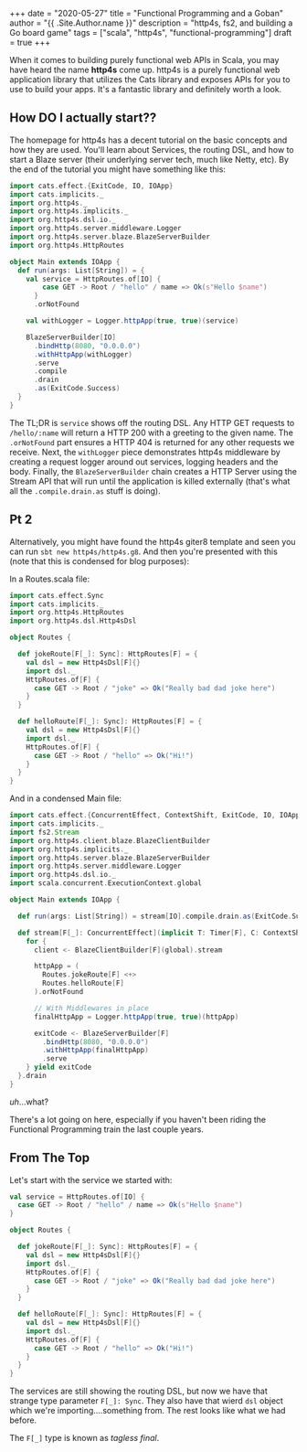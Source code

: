 +++
date = "2020-05-27"
title = "Functional Programming and a Goban"
author = "{{ .Site.Author.name }}"
description = "http4s, fs2, and building a Go board game"
tags = ["scala", "http4s", "functional-programming"]
draft = true
+++

When it comes to building purely functional web APIs in Scala, you may have heard the name **http4s** come up.
http4s is a purely functional web application library that utilizes the Cats library and exposes APIs for you
to use to build your apps. It's a fantastic library and definitely worth a look.

## How DO I actually start??

The homepage for http4s has a decent tutorial on the basic concepts and how they are used. You'll learn about
Services, the routing DSL, and how to start a Blaze server (their underlying server tech, much like Netty, etc).
By the end of the tutorial you might have something like this:

```scala
import cats.effect.{ExitCode, IO, IOApp}
import cats.implicits._
import org.http4s._
import org.http4s.implicits._
import org.http4s.dsl.io._
import org.http4s.server.middleware.Logger
import org.http4s.server.blaze.BlazeServerBuilder
import org.http4s.HttpRoutes

object Main extends IOApp {
  def run(args: List[String]) = {
    val service = HttpRoutes.of[IO] {
        case GET -> Root / "hello" / name => Ok(s"Hello $name")
      }
      .orNotFound

    val withLogger = Logger.httpApp(true, true)(service)

    BlazeServerBuilder[IO]
      .bindHttp(8080, "0.0.0.0")
      .withHttpApp(withLogger)
      .serve
      .compile
      .drain
      .as(ExitCode.Success)
  }
}
```

The TL;DR is `service` shows off the routing DSL. Any HTTP GET requests to `/hello/:name` will return a HTTP 200 with a greeting
to the given name. The `.orNotFound` part ensures a HTTP 404 is returned for any other requests we receive. Next, the
`withLogger` piece demonstrates http4s middleware by creating a request logger around out services, logging headers and the body.
Finally, the `BlazeServerBuilder` chain creates a HTTP Server using the Stream API that will run until the application is killed
externally (that's what all the `.compile.drain.as` stuff is doing).

## Pt 2

Alternatively, you might have found the http4s giter8 template and seen you can run `sbt new http4s/http4s.g8`. And then you're
presented with this (note that this is condensed for blog purposes):

In a Routes.scala file:

```scala
import cats.effect.Sync
import cats.implicits._
import org.http4s.HttpRoutes
import org.http4s.dsl.Http4sDsl

object Routes {

  def jokeRoute[F[_]: Sync]: HttpRoutes[F] = {
    val dsl = new Http4sDsl[F]{}
    import dsl._
    HttpRoutes.of[F] {
      case GET -> Root / "joke" => Ok("Really bad dad joke here")
    }
  }

  def helloRoute[F[_]: Sync]: HttpRoutes[F] = {
    val dsl = new Http4sDsl[F]{}
    import dsl._
    HttpRoutes.of[F] {
      case GET -> Root / "hello" => Ok("Hi!")
    }
  }
}
```

And in a condensed Main file:

```scala
import cats.effect.{ConcurrentEffect, ContextShift, ExitCode, IO, IOApp, Timer}
import cats.implicits._
import fs2.Stream
import org.http4s.client.blaze.BlazeClientBuilder
import org.http4s.implicits._
import org.http4s.server.blaze.BlazeServerBuilder
import org.http4s.server.middleware.Logger
import org.http4s.dsl.io._
import scala.concurrent.ExecutionContext.global

object Main extends IOApp {

  def run(args: List[String]) = stream[IO].compile.drain.as(ExitCode.Success)

  def stream[F[_]: ConcurrentEffect](implicit T: Timer[F], C: ContextShift[F]): Stream[F, Nothing] = {
    for {
      client <- BlazeClientBuilder[F](global).stream

      httpApp = (
        Routes.jokeRoute[F] <+>
        Routes.helloRoute[F]
      ).orNotFound

      // With Middlewares in place
      finalHttpApp = Logger.httpApp(true, true)(httpApp)

      exitCode <- BlazeServerBuilder[F]
        .bindHttp(8080, "0.0.0.0")
        .withHttpApp(finalHttpApp)
        .serve
    } yield exitCode
  }.drain
}
```

_uh_...what?

There's a lot going on here, especially if you haven't been riding the Functional Programming train the last couple years.

## From The Top

Let's start with the service we started with:

```scala
val service = HttpRoutes.of[IO] {
  case GET -> Root / "hello" / name => Ok(s"Hello $name")
}
```

```scala
object Routes {

  def jokeRoute[F[_]: Sync]: HttpRoutes[F] = {
    val dsl = new Http4sDsl[F]{}
    import dsl._
    HttpRoutes.of[F] {
      case GET -> Root / "joke" => Ok("Really bad dad joke here")
    }
  }

  def helloRoute[F[_]: Sync]: HttpRoutes[F] = {
    val dsl = new Http4sDsl[F]{}
    import dsl._
    HttpRoutes.of[F] {
      case GET -> Root / "hello" => Ok("Hi!")
    }
  }
}
```

The services are still showing the routing DSL, but now we have that strange type parameter `F[_]: Sync`. They also have that wierd
`dsl` object which we're importing....something from. The rest looks like what we had before.

The `F[_]` type is known as _tagless final_.
